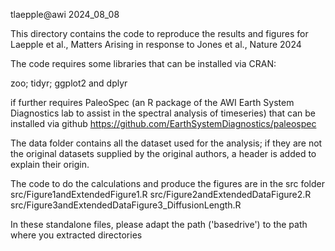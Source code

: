 
tlaepple@awi
2024_08_08

This directory contains the code to reproduce the results and figures
for Laepple et al., Matters Arising in response to Jones et al., Nature 2024

The code requires some libraries that can be installed via CRAN:

zoo; tidyr; ggplot2 and dplyr

if further requires PaleoSpec (an R package of the AWI Earth System Diagnostics lab to assist in the spectral analysis of timeseries) that can be installed via github
https://github.com/EarthSystemDiagnostics/paleospec

The data folder contains all the dataset used for the analysis; if they are not the original
datasets supplied by the original authors, a header is added to explain their origin.

The code to do the calculations and produce the figures are in the src folder
src/Figure1andExtendedFigure1.R
src/Figure2andExtendedDataFigure2.R
src/Figure3andExtendedDataFigure3_DiffusionLength.R

In these standalone files, please adapt the path ('basedrive') to the path where you extracted directories


